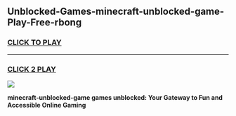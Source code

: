 
## Unblocked-Games-minecraft-unblocked-game-Play-Free-rbong
<h3>
<a href="https://premium76.site?title=minecraft-unblocked-game&ref=18A1">CLICK TO PLAY</a></h3>
<hr>

<h3>
<a href="https://premium76.site?title=minecraft-unblocked-game&ref=18A1">CLICK 2 PLAY</a>
  
</h3>

<a href="https://premium76.site?title=minecraft-unblocked-game&ref=18A1"><img src="https://clearcache.store/games.png"></a>


**minecraft-unblocked-game games unblocked: Your Gateway to Fun and Accessible Online Gaming**
